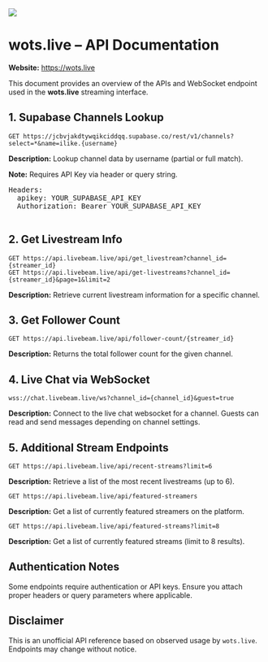 <body>
  <img src="https://github.com/user-attachments/assets/68f35ba9-c7bd-4663-ab6f-ff9ea3422215">
  <h1>wots.live – API Documentation</h1>
  <p><strong>Website:</strong> <a href="https://wots.live" target="_blank">https://wots.live</a></p>

  <p>This document provides an overview of the APIs and WebSocket endpoint used in the <strong>wots.live</strong> streaming interface.</p>

  <h2>1. Supabase Channels Lookup</h2>
  <p>
    <code>GET https://jcbvjakdtywqikciddqq.supabase.co/rest/v1/channels?select=*&name=ilike.{username}</code>
  </p>
  <p><strong>Description:</strong> Lookup channel data by username (partial or full match).</p>
  <p><strong>Note:</strong> Requires API Key via header or query string.</p>
  <pre>
Headers:
  apikey: YOUR_SUPABASE_API_KEY
  Authorization: Bearer YOUR_SUPABASE_API_KEY
  </pre>

  <h2>2. Get Livestream Info</h2>
  <p>
    <code>GET https://api.livebeam.live/api/get_livestream?channel_id={streamer_id}</code><br>
    <code>GET https://api.livebeam.live/api/get-livestreams?channel_id={streamer_id}&page=1&limit=2</code>
  </p>
  <p><strong>Description:</strong> Retrieve current livestream information for a specific channel.</p>

  <h2>3. Get Follower Count</h2>
  <p>
    <code>GET https://api.livebeam.live/api/follower-count/{streamer_id}</code>
  </p>
  <p><strong>Description:</strong> Returns the total follower count for the given channel.</p>

  <h2>4. Live Chat via WebSocket</h2>
  <p>
    <code>wss://chat.livebeam.live/ws?channel_id={channel_id}&guest=true</code>
  </p>
  <p><strong>Description:</strong> Connect to the live chat websocket for a channel. Guests can read and send messages depending on channel settings.</p>

  <h2>5. Additional Stream Endpoints</h2>
  <p>
    <code>GET https://api.livebeam.live/api/recent-streams?limit=6</code>
  </p>
  <p><strong>Description:</strong> Retrieve a list of the most recent livestreams (up to 6).</p>

  <p>
    <code>GET https://api.livebeam.live/api/featured-streamers</code>
  </p>
  <p><strong>Description:</strong> Get a list of currently featured streamers on the platform.</p>

  <p>
    <code>GET https://api.livebeam.live/api/featured-streams?limit=8</code>
  </p>
  <p><strong>Description:</strong> Get a list of currently featured streams (limit to 8 results).</p>

  <h2>Authentication Notes</h2>
  <p>Some endpoints require authentication or API keys. Ensure you attach proper headers or query parameters where applicable.</p>

  <h2>Disclaimer</h2>
  <p>This is an unofficial API reference based on observed usage by <code>wots.live</code>. Endpoints may change without notice.</p>
</body>
